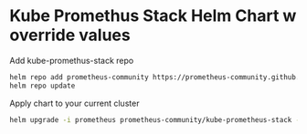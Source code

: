 # Kube Promethus Stack Helm Chart w override values


Add kube-promethus-stack repo
```bash
helm repo add prometheus-community https://prometheus-community.github.io/helm-charts
helm repo update
```

Apply chart to your current cluster 
```bash
helm upgrade -i prometheus prometheus-community/kube-prometheus-stack -f override-values.yaml
```